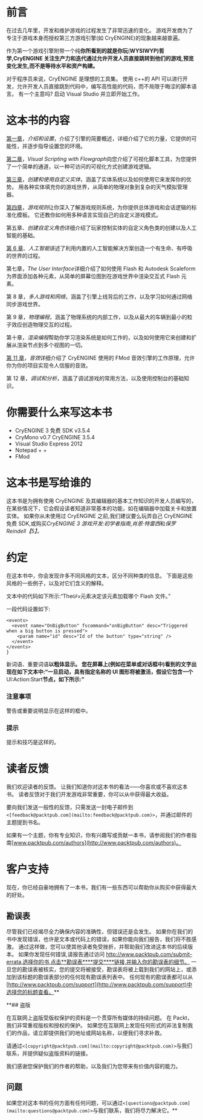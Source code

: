 # 前言

在过去几年里，开发和维护游戏的过程发生了非常迅速的变化。 游戏开发商为了专注于游戏本身而授权第三方游戏引擎(如 CryENGINE)的现象越来越普遍。

作为第一个游戏引擎附带一个纯**你所看到的就是你玩**(**WYSIWYP)哲学,CryENGINE 关注生产力和迭代通过允许开发人员直接跳转到他们的游戏,预览变化发生,而不是等待水平和资产构建。**

对于程序员来说，CryENGINE 是理想的工具集。 使用 c++的 API 可以进行开发，允许开发人员直接跳到代码中，编写高性能的代码，而不局限于晦涩的脚本语言。 有一个主意吗? 启动 Visual Studio 并立即开始工作。

# 这本书的内容

[第一章](01.html "Chapter 1. Introduction and Setup")，*介绍和设置*，介绍了引擎的简要概述，详细介绍了它的力量，它提供的可能性，并逐步指导设置您的环境。

[第二章](02.html "Chapter 2. Visual Scripting with Flowgraph")，*Visual Scripting with Flowgraph*向您介绍了可视化脚本工具，为您提供了一个简单的通道，以一种可访问的可视化方式创建游戏逻辑。

[第三章](03.html "Chapter 3. Creating and Utilizing Custom Entities")，*创建和使用自定义实体*，涵盖了实体系统以及如何使用它来发挥你的优势。 用各种实体填充你的游戏世界，从简单的物理对象到复杂的天气模拟管理器。

[第四章](04.html "Chapter 4. Game Rules")，*游戏规则*让你深入了解游戏规则系统，为你提供总体游戏和会话逻辑的标准化模板。 它还教你如何用多种语言实现自己的自定义游戏模式。

第五章、*创建自定义角色*详细介绍了玩家控制实体的自定义角色类的创建以及人工智能的基础。

[第 6 章](06.html "Chapter 6. Artificial Intelligence")、*人工智能*讲述了利用内置的人工智能解决方案创造一个有生命、有呼吸的世界的过程。

第七章，*The User Interface*详细介绍了如何使用 Flash 和 Autodesk Scaleform 为界面添加各种元素，从简单的屏幕位图到在游戏世界中渲染交互式 Flash 元素。

第 8 章，*多人游戏和网络*，涵盖了引擎上线背后的工作，以及学习如何通过网络同步游戏世界。

第 9 章，*物理编程*，涵盖了物理系统的内部工作，以及从最大的车辆到最小的粒子效应创造物理交互的过程。

第十章，*渲染编程*帮助你学习渲染系统是如何工作的，以及如何使用它来创建和扩展从渲染节点到多个视图的一切。

[第 11 章](11.html "Chapter 11. Effects and Sound")，*音效*详细介绍了 CryENGINE 使用的 FMod 音效引擎的工作原理，允许你为你的项目实现令人信服的音效。

第 12 章，*调试和分析*，涵盖了调试游戏的常用方法，以及使用控制台的基础知识。

# 你需要什么来写这本书

*   CryENGINE 3 免费 SDK v3.5.4
*   CryMono v0.7 CryENGINE 3.5.4
*   Visual Studio Express 2012
*   Notepad + +
*   FMod

# 这本书是写给谁的

这本书是为拥有使用 CryENGINE 及其编辑器的基本工作知识的开发人员编写的，在某些情况下，它会假设读者知道非常基本的功能，如在编辑器中加载关卡和放置实体。 如果你从未使用过 CryENGINE 之前,我们建议要么玩弄自己 CryENGINE 免费 SDK,或购买*CryENGINE 3 游戏开发:初学者指南*,*肖恩·特雷西*和*保罗 Reindell【5】。*

# 约定

在这本书中，你会发现许多不同风格的文本，区分不同种类的信息。 下面是这些风格的一些例子，以及对它们含义的解释。

文本中的代码如下所示:“The`GFx`元素决定该元素加载哪个 Flash 文件。”

一段代码设置如下:

```
<events>
  <event name="OnBigButton" fscommand="onBigButton" desc="Triggered when a big button is pressed">    
    <param name="id" desc="Id of the button" type="string" />
  </event>
</events>
}
```

新词语、重要词语**以粗体显示。 您在屏幕上(例如在菜单或对话框中)看到的文字出现在如下文本中:“一旦启动，具有指定名称的 UI 图形将被激活，假设它包含一个**UI:Action:Start**节点，如下所示:”**

### 注意事项

警告或重要说明显示在这样的框中。

### 提示

提示和技巧是这样的。

# 读者反馈

我们欢迎读者的反馈。 让我们知道你对这本书的看法——你喜欢或不喜欢这本书。 读者反馈对于我们开发游戏非常重要，你可以从中获得最大收益。

要向我们发送一般性的反馈，只需发送一封电子邮件到`<[feedback@packtpub.com](mailto:feedback@packtpub.com)>`，并通过邮件的主题提到书名。

如果有一个主题，你有专业知识，你有兴趣写或贡献一本书，请参阅我们的作者指南[www.packtpub.com/authors](http://www.packtpub.com/authors)。

# 客户支持

现在，你已经自豪地拥有了一本书，我们有一些东西可以帮助你从购买中获得最大的好处。

## 勘误表

尽管我们已经竭尽全力确保内容的准确性，但错误还是会发生。 如果你在我们的书中发现错误，也许是文本或代码上的错误，如果你能向我们报告，我们将不胜感激。 通过这样做，您可以使其他读者免受挫折，并帮助我们改进这本书的后续版本。 如果你发现任何错误,请报告通过访问 http://www.packtpub.com/submit-errata,选择你的书,点击**勘误表****提交****链接,并输入你的勘误表的细节。 一旦您的勘误表被核实，您的提交将被接受，勘误表将被上载到我们的网站上，或添加到该标题的勘误表部分的任何现有勘误表列表中。 任何现有的勘误表都可以从[http://www.packtpub.com/support](http://www.packtpub.com/support)中选择您的标题查看。**

 **## 盗版

在互联网上盗版受版权保护的资料是一个贯穿所有媒体的持续问题。 在 Packt，我们非常重视版权和授权的保护。 如果您在互联网上发现任何形式的非法复制我们的作品，请立即提供我们的地址或网站名称，以便我们寻求补救。

请通过`<[copyright@packtpub.com](mailto:copyright@packtpub.com)>`与我们联系，并提供疑似盗版资料的链接。

我们感谢您保护我们的作者的帮助，以及我们为您带来有价值内容的能力。

## 问题

如果您对这本书的任何方面有任何问题，可以通过`<[questions@packtpub.com](mailto:questions@packtpub.com)>`与我们联系，我们将尽力解决它。**